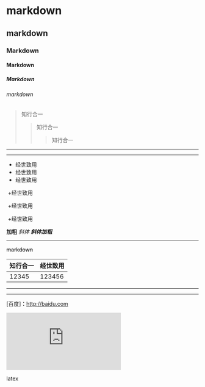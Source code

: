 





# markdown

## markdown

### Markdown

#### Markdown

##### Markdown

###### markdown

> 知行合一
>
> > 知行合一
> >
> > > 知行合一

*****

____

+ 经世致用    
+ 经世致用
+ 经世致用

​           +经世致用

​           +经世致用

​           +经世致用

**加粗**   *斜体*  ***斜体加粗***

_____

~~markdown~~

| 知行合一 | 经世致用 |
| -------- | -------- |
| 12345    | 123456   |

-------

______

[百度]：http://baidu.com

![坚持](http://www.netbian.com/desk/12323-1920x1080.htm)



latex









